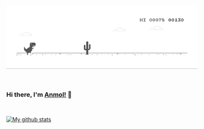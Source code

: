 ![image](https://github.com/Anmol270900/Anmol270900/blob/master/dino.gif)

<br/>

### Hi there, I'm [Anmol!](https://anmol270900.github.io/AnmolPortfolio/) 👋

<br/>

[![My github stats](https://github-readme-stats.vercel.app/api?username=Anmol270900&hide=stars&show_icons=true)](https://github.com/Anmol270900)


<!--
**Anmol270900/Anmol270900** is a ✨ _special_ ✨ repository because its `README.md` (this file) appears on your GitHub profile.

Here are some ideas to get you started:

- 🔭 I’m currently working on ...
- 🌱 I’m currently learning ...
- 👯 I’m looking to collaborate on ...
- 🤔 I’m looking for help with ...
- 💬 Ask me about ...
- 📫 How to reach me: ...
- 😄 Pronouns: ...
- ⚡ Fun fact: ...
-->

